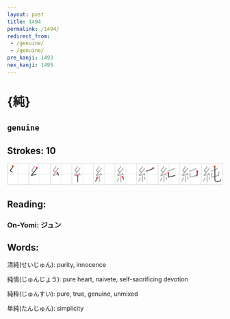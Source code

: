 ```yaml
---
layout: post
title: 1494
permalink: /1494/
redirect_from:
 - /genuine/
 - /genuine/
pre_kanji: 1493
nex_kanji: 1495
---
```


# {純}

## `genuine`

## Strokes: 10

<div class="stroke"><img src="../images/E7B494.png" /></div>

## Reading:

### On-Yomi: ジュン

## Words:

清純(せいじゅん): purity, innocence

純情(じゅんじょう): pure heart, naivete, self-sacrificing devotion

純粋(じゅんすい): pure, true, genuine, unmixed

単純(たんじゅん): simplicity
